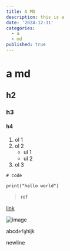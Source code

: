 ```yaml
---
title: A MD
description: this is a
date: '2024-12-31'
categories:
  - a
  - md
published: true
---
```


# a md

## h2

### h3

#### h4

1. ol 1
2. ol 2
   - ul 1
   - ul 2
3. ol 3

```
# code

print("hello world")
```

> ref

[link](https://example.com)

![image](https://picsum.photos/200/300)

abcd`efg`hijk

newline

